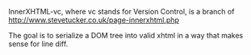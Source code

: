 InnerXHTML-vc, where vc stands for Version Control, is a branch of
http://www.stevetucker.co.uk/page-innerxhtml.php

The goal is to serialize a DOM tree into valid xhtml in a way that
makes sense for line diff.

